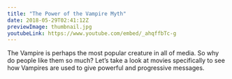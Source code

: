 ```yaml
---
title: "The Power of the Vampire Myth"
date: 2018-05-29T02:41:12Z
previewImage: thumbnail.jpg
youtubeLink: https://www.youtube.com/embed/_ahqffbTc-g
---
```


The Vampire is perhaps the most popular creature in all of media. So why do people like them so much? Let’s take a look at movies specifically to see how Vampires are used to give powerful and progressive messages.
